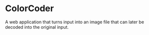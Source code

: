 # ColorCoder
A web application that turns input into an image file that can later be decoded into the original input.
